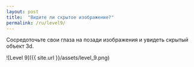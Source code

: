 ```yaml
---
layout: post
title:  "Видите ли скрытое изображение?"
permalink: /ru/level9/
---
```

Сосредоточьте свои глаза на позади изображения и увидеть скрытый объект 3d.

![Level 9]({{ site.url }}/assets/level_9.png)